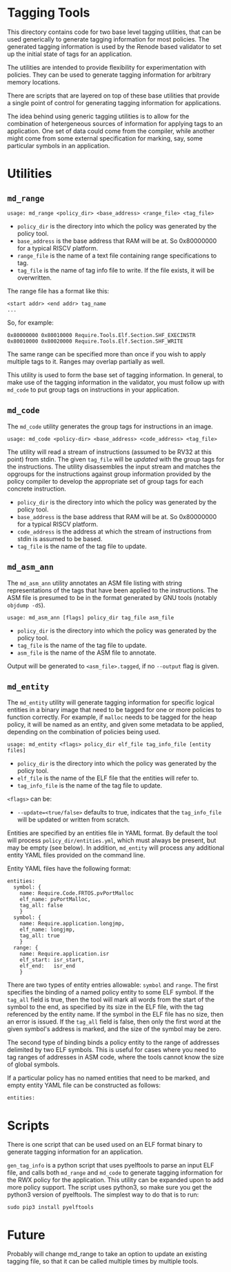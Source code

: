 # Tagging Tools

This directory contains code for two base level tagging utilities, that can be used generically
to generate tagging information for most policies.  The generated tagging information is used by
the Renode based validator to set up the initial state of tags for an application.

The utilities are intended to provide flexibility for experimentation with policies.  They can
be used to generate tagging information for arbitrary memory locations.

There are scripts that are layered on top of these base utilities that provide a single point of
control for generating tagging information for applications.

The idea behind using generic tagging utilities is to allow for the combination of hetergeneous
sources of information for applying tags to an application.  One set of data could come from the
compiler, while another might come from some external specification for marking, say, some particular
symbols in an application.

# Utilities

## `md_range`

```
usage: md_range <policy_dir> <base_address> <range_file> <tag_file>
```

* `policy_dir` is the directory into which the policy was generated by the policy tool.
* `base_address` is the base address that RAM will be at.  So 0x80000000 for a typical RISCV platform.
* `range_file` is the name of a text file containing range specifications to tag.
* `tag_file` is the name of tag info file to write.  If the file exists, it will be overwritten.

The range file has a format like this:

```
<start addr> <end addr> tag_name
...
```

So, for example:

```
0x80000000 0x80010000 Require.Tools.Elf.Section.SHF_EXECINSTR
0x80010000 0x80020000 Require.Tools.Elf.Section.SHF_WRITE
```

The same range can be specified more than once if you wish to apply multiple tags to it.
Ranges may overlap partially as well.

This utility is used to form the base set of tagging information.  In general, to make use
of the tagging information in the validator, you must follow up with `md_code` to put group
tags on instructions in your application.

## `md_code`

The `md_code` utility generates the group tags for instructions in an image.

```
usage: md_code <policy-dir> <base_address> <code_address> <tag_file>
```

The utility will read a stream of instructions (assumed to be RV32 at this point) from
stdin.  The given `tag_file` will be _updated_ with the group tags for the instructions.
The utility disassembles the input stream and matches the opgroups for the instructions
against group information provided by the policy compiler to develop the appropriate set
of group tags for each concrete instruction.

* `policy_dir` is the directory into which the policy was generated by the policy tool.
* `base_address` is the base address that RAM will be at.  So 0x80000000 for a typical RISCV platform.
* `code_address` is the address at which the stream of instructions from stdin is assumed to be based.
* `tag_file` is the name of the tag file to update.

## `md_asm_ann`

The `md_asm_ann` utility annotates an ASM file listing with string representations of the tags
that have been applied to the instructions.  The ASM file is presumed to be in the format
generated by GNU tools (notably `objdump -dS`).

```
usage: md_asm_ann [flags] policy_dir tag_file asm_file
```
* `policy_dir` is the directory into which the policy was generated by the policy tool.
* `tag_file` is the name of the tag file to update.
* `asm_file` is the name of the ASM file to annotate.

Output will be generated to `<asm_file>.tagged`, if no `--output` flag is given.

## `md_entity`

The `md_entity` utility will generate tagging information for specific logical entities
in a binary image that need to be tagged for one or more policies to function correctly.
For example, if `malloc` needs to be tagged for the heap policy, it will be named as
an entity, and given some metadata to be applied, depending on the combination of
policies being used.

```
usage: md_entity <flags> policy_dir elf_file tag_info_file [entity files]
```
* `policy_dir` is the directory into which the policy was generated by the policy tool.
* `elf_file` is the name of the ELF file that the entities will refer to.
* `tag_info_file` is the name of the tag file to update.

`<flags>` can be:

* `--update=<true/false>` defaults to true, indicates that the `tag_info_file` will be
updated or written from scratch.

Entities are specified by an entities file in YAML format.  By default the tool will process
`policy_dir/entities.yml`, which must always be present, but may be empty (see below).
In addition, `md_entity` will process any additional entity YAML files provided on the
command line.

Entity YAML files have the following format:

```
entities:
  symbol: {
    name: Require.Code.FRTOS.pvPortMalloc
    elf_name: pvPortMalloc,
    tag_all: false
    }
  symbol: {
    name: Require.application.longjmp,
    elf_name: longjmp,
    tag_all: true
    }
  range: {
    name: Require.application.isr
    elf_start: isr_start,
    elf_end:   isr_end
    }
```

There are two types of entity entries allowable:  `symbol` and `range`.  The first specifies the
binding of a named policy entity to some ELF symbol.  If the `tag_all` field is true, then the tool
will mark all words from the start of the symbol to the end, as specified by its size in the ELF file,
with the tag referenced by the entity name.  If the symbol in the ELF file has no size, then an
error is issued.  If the `tag_all` field is false, then only the first word at the given symbol's
address is marked, and the size of the symbol may be zero.

The second type of binding binds a policy entity to the range of addresses delimited by two ELF
symbols.  This is useful for cases where you need to tag ranges of addresses in ASM code, where
the tools cannot know the size of global symbols.

If a particular policy has no named entities that need to be marked, and empty entity YAML file can
be constructed as follows:

```
entities:
```

# Scripts

There is one script that can be used used on an ELF format binary to generate tagging information
for an application.

`gen_tag_info` is a python script that uses pyelftools to parse an input ELF file, and calls
both `md_range` and `md_code` to generate tagging information for the RWX policy for the application.
This utility can be expanded upon to add more policy support.  The script uses python3, so make
sure you get the python3 version of pyelftools.  The simplest way to do that is to run:

```sudo pip3 install pyelftools```

# Future

Probably will change md_range to take an option to update an existing tagging file, so that it
can be called multiple times by multiple tools.


